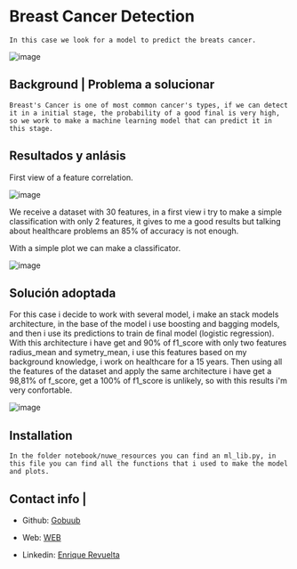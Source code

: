 # Breast Cancer Detection

    In this case we look for a model to predict the breats cancer.
    
![image](https://encrypted-tbn0.gstatic.com/images?q=tbn:ANd9GcSO9_MwfWPArG6IdpgFJmtw6FVhIp_PtZYyhw&usqp=CAU)


## Background | Problema a solucionar
    
    Breast's Cancer is one of most common cancer's types, if we can detect it in a initial stage, the probability of a good final is very high, so we work to make a machine learning model that can predict it in this stage.
    

## Resultados y anlásis 

First view of a feature correlation.

![image](https://github.com/Gobuub/Repte-4-for-Nuwe/blob/main/images/Breast%20Cancer%20Train_correlation_matrix.png)

We receive a dataset with 30 features, in a first view i try to make a simple classification with only 2 features, it gives to me a good results but talking about healthcare problems an 85% of accuracy is not enough.

With a simple plot we can make a classificator.

![image](https://github.com/Gobuub/Repte-4-for-Nuwe/blob/main/images/radius_mean_vs_symmetry_mean_scatter.png)

## Solución adoptada

For this case i decide to work with several model, i make an stack models architecture, in the base of the model i use boosting and bagging models, and then i use its predictions to train de final model (logistic regression).
With this architecture i have get and 90% of f1_score with only two features radius_mean and symetry_mean, i use this features based on my background knowledge, i work on healthcare for a 15 years.
Then using all the features of the dataset and apply the same architecture i have get a 98,81% of f_score, get a 100% of f1_score is unlikely, so with this results i'm very confortable.

![image](https://encrypted-tbn0.gstatic.com/images?q=tbn:ANd9GcQwDBEoFKZ2lxkS70Hopc89M1j8Vhik6smOlQ&usqp=CAU)

## Installation

    In the folder notebook/nuwe_resources you can find an ml_lib.py, in this file you can find all the functions that i used to make the model and plots.

## Contact info | 

 + Github: [Gobuub](https://github.com/Gobuub)

 + Web: [WEB](https://enriquerevueltagarcia.com/)

 + Linkedin: [Enrique Revuelta](https://www.linkedin.com/in/kike-rev/)
